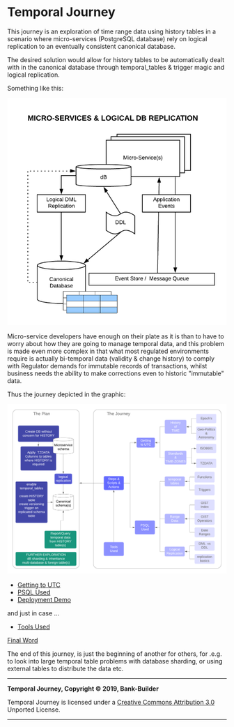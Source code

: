 # Temporal Journey
This journey is an exploration of time range data using  history tables in a scenario where micro-services (PostgreSQL database) rely on logical replication to an eventually consistent canonical database.

The desired solution would allow for history tables to be automatically dealt with in the canonical database through temporal_tables &amp; trigger magic and logical replication.

Something like this:

![Micro-Services Logical Replication](/images/micro-services_logical_replication.png)

Micro-service developers have enough on their plate as it is than to have to worry about how they are going to manage temporal data, and this problem is made even more complex in that what most regulated environments require is actually bi-temporal data (validity & change history) to comply with Regulator demands for immutable records of transactions, whilst business needs the ability to make corrections even to historic "immutable" data.

Thus the journey depicted in the graphic:

![Temporal Journey](/images/temporal_journey.png)

- [Getting to UTC](getting_to_UTC.md)
- [PSQL Used](psql_used.md)
- [Deployment Demo](/deployment-demo/README.md)


and just in case ...
- [Tools Used](tools_used.md)

[Final Word](final_word.md)

The end of this journey, is just the beginning of another for others, for .e.g. to look into large temporal table problems with database sharding, or using external tables to distribute the data etc.

---
**Temporal Journey, Copyright &copy; 2019, Bank-Builder**

Temporal Journey is licensed under a [Creative Commons Attribution 3.0](http://creativecommons.org/licenses/by/3.0/) Unported License.

---
